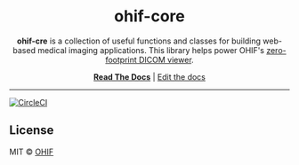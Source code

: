 <!-- prettier-ignore-start -->
<!-- markdownlint-disable -->
<div align="center">
  <h1>ohif-core</h1>

  <p><strong>ohif-cre</strong> is a collection of useful functions and classes for building web-based medical imaging applications. This library helps power OHIF's <a href="https://github.com/OHIF/Viewers">zero-footprint DICOM viewer</a>.</p>
</div>

<div align="center">
  <a href="https://react.ohif.org/"><strong>Read The Docs</strong></a> |
  <a href="https://react.ohif.org/contributing">Edit the docs</a>
</div>

<hr />

[![CircleCI][circleci-image]][circleci-url]

<!-- markdownlint-enable -->
<!-- prettier-ignore-end -->

## License

MIT © [OHIF](https://github.com/OHIF)

<!--
Links:
-->

<!-- prettier-ignore-start -->
[circleci-image]: https://circleci.com/gh/OHIF/ohif-core.svg?style=svg
[circleci-url]: https://circleci.com/gh/OHIF/ohif-core